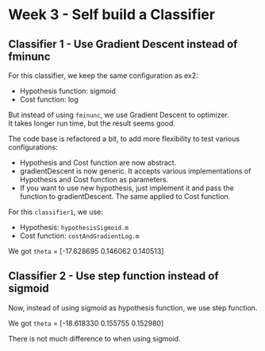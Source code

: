 # Week 3 - Self build a Classifier

## Classifier 1 - Use Gradient Descent instead of fminunc

For this classifier, we keep the same configuration as ex2:

- Hypothesis function: sigmoid
- Cost function: log

But instead of using `fminunc`, we use Gradient Descent to optimizer.  
It takes longer run time, but the result seems good.

The code base is refactored a bit, to add more flexibility to test various configurations:

- Hypothesis and Cost function are now abstract.
- gradientDescent is now generic. It accepts various implementations of Hypothesis and Cost function as parameters.
- If you want to use new hypothesis, just implement it and pass the function to gradientDescent. The same applied to Cost function.

For this `classifier1`, we use:

- Hypothesis: `hypothesisSigmoid.m`
- Cost function: `costAndGradientLog.m`

We got `theta` = [-17.628695 0.146062 0.140513]

## Classifier 2 - Use step function instead of sigmoid

Now, instead of using sigmoid as hypothesis function, we use step function.

We got `theta` = [-18.618330 0.155755 0.152980]

There is not much difference to when using sigmoid.
